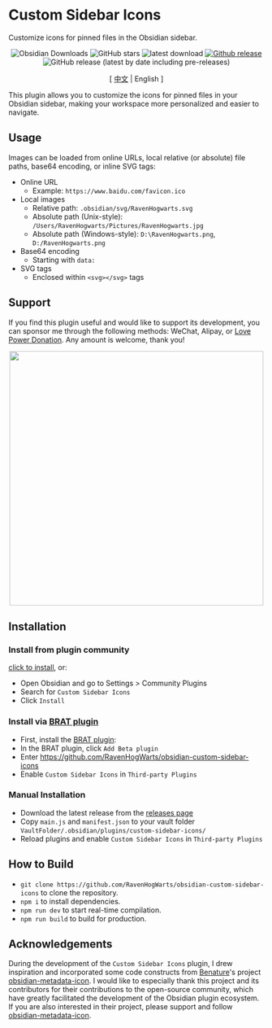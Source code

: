 # Custom Sidebar Icons

Customize icons for pinned files in the Obsidian sidebar.

<div align="center">

![Obsidian Downloads](https://img.shields.io/badge/dynamic/json?logo=obsidian&color=%23483699&label=downloads&query=%24%5B%22custom-sidebar-icons%22%5D.downloads&url=https%3A%2F%2Fraw.githubusercontent.com%2Fobsidianmd%2Fobsidian-releases%2Fmaster%2Fcommunity-plugin-stats.json) ![GitHub stars](https://img.shields.io/github/stars/RavenHogWarts/obsidian-custom-sidebar-icons?style=flat) ![latest download](https://img.shields.io/github/downloads/RavenHogWarts/obsidian-custom-sidebar-icons/latest/total?style=plastic) 
[![Github release](https://img.shields.io/github/manifest-json/v/RavenHogWarts/obsidian-custom-sidebar-icons?color=blue)](https://github.com/RavenHogWarts/obsidian-custom-sidebar-icons/releases/latest) ![GitHub release (latest by date including pre-releases)](https://img.shields.io/github/v/release/RavenHogWarts/obsidian-custom-sidebar-icons?include_prereleases&label=BRAT%20beta)

[ [中文](https://github.com/RavenHogWarts/obsidian-custom-sidebar-icons/blob/master/README_ZH.md) | English ]

</div>

This plugin allows you to customize the icons for pinned files in your Obsidian sidebar, making your workspace more personalized and easier to navigate.

## Usage

Images can be loaded from online URLs, local relative (or absolute) file paths, base64 encoding, or inline SVG tags:
- Online URL
  - Example: `https://www.baidu.com/favicon.ico`
- Local images
  - Relative path: `.obsidian/svg/RavenHogwarts.svg`
  - Absolute path (Unix-style): `/Users/RavenHogwarts/Pictures/RavenHogwarts.jpg`
  - Absolute path (Windows-style): `D:\RavenHogwarts.png`, `D:/RavenHogwarts.png`
- Base64 encoding
  - Starting with `data:`
- SVG tags
  - Enclosed within `<svg></svg>` tags

## Support

If you find this plugin useful and would like to support its development, you can sponsor me through the following methods: WeChat, Alipay, or [Love Power Donation](https://afdian.net/a/ravenhogwarts). Any amount is welcome, thank you!

<p align="center">
<img src="https://s2.loli.net/2024/04/02/4lCUdaSf5bOXEPM.png" width="500px">
</p>

## Installation

### Install from plugin community

[click to install](https://obsidian.md/plugins?id=custom-sidebar-icons), or:

- Open Obsidian and go to Settings > Community Plugins
- Search for `Custom Sidebar Icons`
- Click `Install` 

### Install via [BRAT plugin](https://obsidian.md/plugins?id=obsidian42-brat)

- First, install the [BRAT plugin](https://obsidian.md/plugins?id=obsidian42-brat):
- In the BRAT plugin, click `Add Beta plugin`
- Enter https://github.com/RavenHogWarts/obsidian-custom-sidebar-icons
- Enable `Custom Sidebar Icons` in `Third-party Plugins`

### Manual Installation

- Download the latest release from the [releases page](https://github.com/RavenHogWarts/obsidian-custom-sidebar-icons/releases/latest)
- Copy `main.js` and `manifest.json` to your vault folder `VaultFolder/.obsidian/plugins/custom-sidebar-icons/`
- Reload plugins and enable `Custom Sidebar Icons` in `Third-party Plugins`

## How to Build

- `git clone https://github.com/RavenHogWarts/obsidian-custom-sidebar-icons` to clone the repository.
- `npm i` to install dependencies.
- `npm run dev` to start real-time compilation.
- `npm run build` to build for production.

## Acknowledgements

During the development of the `Custom Sidebar Icons` plugin, I drew inspiration and incorporated some code constructs from [Benature](https://github.com/Benature)'s project [obsidian-metadata-icon](https://github.com/Benature/obsidian-metadata-icon). I would like to especially thank this project and its contributors for their contributions to the open-source community, which have greatly facilitated the development of the Obsidian plugin ecosystem. If you are also interested in their project, please support and follow [obsidian-metadata-icon](https://github.com/Benature/obsidian-metadata-icon).
